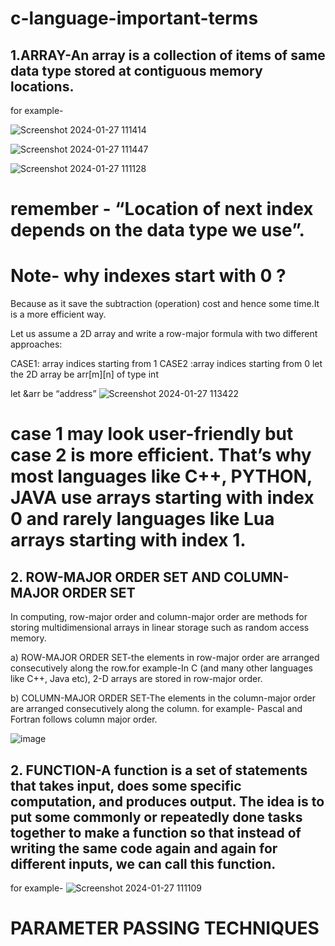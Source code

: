 # c-language-important-terms
## 1.ARRAY-An array is a collection of items of same data type stored at contiguous memory locations. 

for example-

![Screenshot 2024-01-27 111414](https://github.com/Riyatomar14/c-language-important-terms/assets/143107173/c07ec1be-47ad-494b-a2cf-5e16ace9769d)

![Screenshot 2024-01-27 111447](https://github.com/Riyatomar14/c-language-important-terms/assets/143107173/b6c9fb1e-baee-43af-9ced-4e819c46bde8)

![Screenshot 2024-01-27 111128](https://github.com/Riyatomar14/c-language-important-terms/assets/143107173/23993811-751a-4ebf-bcd5-cd0c562fd7b7)

# remember -  “Location of next index depends on the data type we use”.

# Note- why indexes start with 0 ?

Because as it save the subtraction (operation) cost and hence some time.It is a more efficient way. 

Let us assume a 2D array and write a row-major formula  with two different approaches:

CASE1: array indices starting from 1
CASE2 :array indices starting from 0
let the 2D array be arr[m][n] of type int

let &arr be “address”
![Screenshot 2024-01-27 113422](https://github.com/Riyatomar14/c-language-important-terms/assets/143107173/0efa0d22-2135-4d03-82df-5316f8c0d5e0)

# case 1 may look user-friendly but case 2 is more efficient. That’s why most languages like C++, PYTHON, JAVA use arrays starting with index 0 and rarely languages like Lua arrays starting with index 1.

## 2. ROW-MAJOR ORDER SET AND COLUMN-MAJOR ORDER SET
In computing, row-major order and column-major order are methods for storing multidimensional arrays in linear storage such as random access memory.

a) ROW-MAJOR ORDER SET-the elements in row-major order are arranged consecutively along the row.for example-In C (and many other languages like C++, Java etc), 2-D arrays are stored in row-major order.

b) COLUMN-MAJOR ORDER SET-The elements in the column-major order are arranged consecutively along the column. for example- Pascal and Fortran follows column major order.

![image](https://github.com/Riyatomar14/c-language-important-terms/assets/143107173/9618373e-8390-4e60-aafc-8d187fdc123e)

## 2. FUNCTION-A function is a set of statements that takes input, does some specific computation, and produces output. The idea is to put some commonly or repeatedly done tasks together to make a function so that instead of writing the same code again and again for different inputs, we can call this function.

for example-
![Screenshot 2024-01-27 111109](https://github.com/Riyatomar14/c-language-important-terms/assets/143107173/9a15bb05-b1e7-480f-bcc5-09e884abcccf)

# PARAMETER PASSING TECHNIQUES











